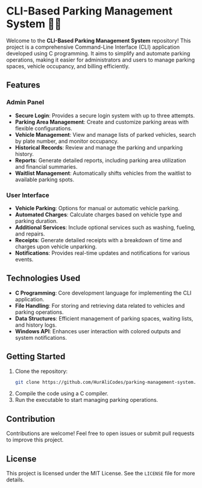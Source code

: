 # CLI-Based Parking Management System 🚗✨

Welcome to the **CLI-Based Parking Management System** repository! This project is a comprehensive Command-Line Interface (CLI) application developed using C programming. It aims to simplify and automate parking operations, making it easier for administrators and users to manage parking spaces, vehicle occupancy, and billing efficiently.

## Features

### Admin Panel
- **Secure Login**: Provides a secure login system with up to three attempts.
- **Parking Area Management**: Create and customize parking areas with flexible configurations.
- **Vehicle Management**: View and manage lists of parked vehicles, search by plate number, and monitor occupancy.
- **Historical Records**: Review and manage the parking and unparking history.
- **Reports**: Generate detailed reports, including parking area utilization and financial summaries.
- **Waitlist Management**: Automatically shifts vehicles from the waitlist to available parking spots.

### User Interface
- **Vehicle Parking**: Options for manual or automatic vehicle parking.
- **Automated Charges**: Calculate charges based on vehicle type and parking duration.
- **Additional Services**: Include optional services such as washing, fueling, and repairs.
- **Receipts**: Generate detailed receipts with a breakdown of time and charges upon vehicle unparking.
- **Notifications**: Provides real-time updates and notifications for various events.

## Technologies Used
- **C Programming**: Core development language for implementing the CLI application.
- **File Handling**: For storing and retrieving data related to vehicles and parking operations.
- **Data Structures**: Efficient management of parking spaces, waiting lists, and history logs.
- **Windows API**: Enhances user interaction with colored outputs and system notifications.

## Getting Started

1. Clone the repository:
   ```bash
   git clone https://github.com/HurAliCodes/parking-management-system.git
   ```
2. Compile the code using a C compiler.
3. Run the executable to start managing parking operations.

## Contribution
Contributions are welcome! Feel free to open issues or submit pull requests to improve this project.

## License
This project is licensed under the MIT License. See the `LICENSE` file for more details.
